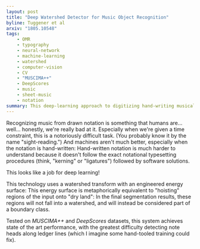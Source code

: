 ```yaml
---
layout: post
title: "Deep Watershed Detector for Music Object Recognition"
byline: Tuggener et al
arxiv: "1805.10548"
tags:
    - OMR
    - typography
    - neural-network
    - machine-learning
    - watershed
    - computer-vision
    - CV
    - "MUSCIMA++"
    - DeepScores
    - music
    - sheet-music
    - notation
summary: This deep-learning approach to digitizing hand-writing musical notation uses a variant of the common watershed segmentation approach.
---
```


Recognizing music from drawn notation is something that humans are... well... honestly, we're really bad at it. Especially when we're given a time constraint, this is a notoriously difficult task. (You probably know it by the name "sight-reading.") And machines aren't much better, especially when the notation is hand-written: Hand-written notation is much harder to understand because it doesn't follow the exact notational typesetting procedures (think, "kerning" or "ligatures") followed by software solutions.

This looks like a job for deep learning!

This technology uses a watershed transform with an engineered energy surface: This energy surface is metaphorically equivalent to "hoisting" regions of the input onto "dry land": In the final segmentation results, these regions will not fall into a watershed, and will instead be considered part of a boundary class.

Tested on _MUSCIMA++_ and _DeepScores_ datasets, this system achieves state of the art performance, with the greatest difficulty detecting note heads along ledger lines (which I imagine some hand-tooled training could fix).
